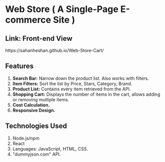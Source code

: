 # Web Store ( A Single-Page E-commerce Site )

<h2>Link: Front-end View</h2>  https://sahanheshan.github.io/Web-Store-Cart/

## Features

1. **Search Bar:**      Narrow down the product list. Also works with filters.
2. **Item Filters:**    Sort the list by Price, Stars, Category, Brand.
3. **Product List:**    Contains every item retrieved from the API.
4. **Shopping Cart:**   Displays the number of items in the cart, allows adding or removing multiple items.
5. **Cost Calculation.**
6. **Responsive Design.**

## Technologies Used

1. Node.js/npm
2. React
3. Languages: JavaScript, HTML, CSS.
4. "dummyjson.com" API.
